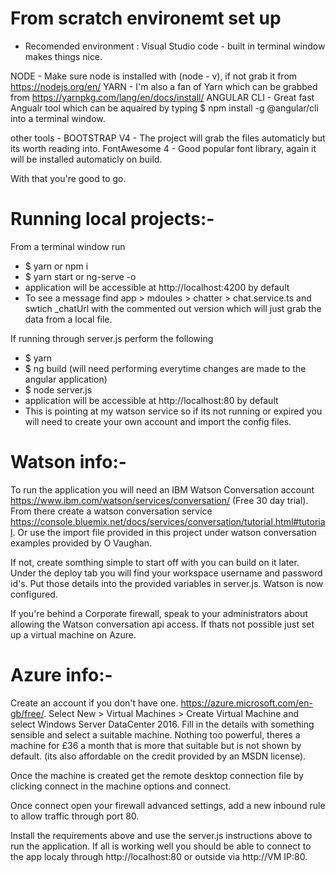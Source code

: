 # From scratch environemt set up

- Recomended environment : Visual Studio code - built in terminal window makes things nice.

NODE - Make sure node is installed with (node - v), if not grab it from https://nodejs.org/en/
YARN - I'm also a fan of Yarn which can be grabbed from https://yarnpkg.com/lang/en/docs/install/
ANGULAR CLI - Great fast Angualr tool which can be aquaired by typing $ npm install -g @angular/cli into a terminal window.

other tools - 
BOOTSTRAP V4 - The project will grab the files automaticly but its worth reading into.
FontAwesome 4 - Good popular font library, again it will be installed automaticly on build.

With that you're good to go. 

# Running local projects:- 

From a terminal window run 
 - $ yarn or npm i
 - $ yarn start or ng-serve -o
 - application will be accessible at http://localhost:4200 by default
 - To see a message find app > mdoules > chatter > chat.service.ts and swtich _chatUrl with the commented out version which will just grab the data from a local file.

 If running through server.js perform the following
 - $ yarn
 - $ ng build (will need performing everytime changes are made to the angular application)
 - $ node server.js
 - application will be accessible at http://localhost:80 by default
 - This is pointing at my watson service so if its not running or expired you will need to create your own account and import the config files.


# Watson info:- 

To run the application you will need an IBM Watson Conversation account https://www.ibm.com/watson/services/conversation/ (Free 30 day trial). From there create a watson conversation service https://console.bluemix.net/docs/services/conversation/tutorial.html#tutorial. Or use the import file provided in this project under watson conversation examples provided by O Vaughan. 

If not, create somthing simple to start off with you can build on it later. Under the deploy tab you will find your workspace username and password id's. Put those details into the provided variables in server.js. Watson is now configured.

If you're behind a Corporate firewall, speak to your administrators about allowing the Watson conversation api access. If thats not possible just set up a virtual machine on Azure.

# Azure info:-   

Create an account if you don't have one. https://azure.microsoft.com/en-gb/free/. Select New > Virtual Machines > Create Virtual Machine and select Windows Server DataCenter 2016. Fill in the details with something sensible and select a suitable machine. Nothing too powerful, theres a machine for £36 a month that is more that suitable but is not shown by default. (its also affordable on the credit provided by an MSDN license).

Once the machine is created get the remote desktop connection file by clicking connect in the machine options and connect. 

Once connect open your firewall advanced settings, add a new inbound rule to allow traffic through port 80. 

Install the requirements above and use the server.js instructions above to run the application. If all is working well you should be able to connect to the app localy through http://localhost:80 or outside via http://VM IP:80.


